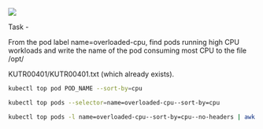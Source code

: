 ![](https://img.itexams.com/assets/media/exam-media/04318/0003300001.jpg)

Task -

From the pod label name=overloaded-cpu, find pods running high CPU workloads and write the name of the pod consuming most CPU to the file /opt/

KUTR00401/KUTR00401.txt (which already exists).

```bash
kubectl top pod POD_NAME --sort-by=cpu  

kubectl top pods --selector=name=overloaded-cpu--sort-by=cpu

kubectl top pods -l name=overloaded-cpu--sort-by=cpu--no-headers | awk '{print $1}' | head -1 > file.txt
```